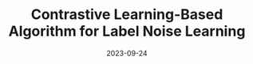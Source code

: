 ---
title: "Contrastive Learning-Based Algorithm for Label Noise Learning"
collection: talks
type: "Conference proceedings talk"
permalink: /talks/2023-09-24-talk
venue: "The 16th Annual Academic Conference of the Resource and Environmental Statistics Branch of Chinese Association for Applied Statistics"
date: 2023-09-24
location: "LiaoNing, China"
---